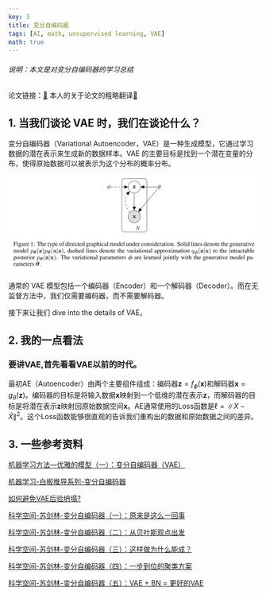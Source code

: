 ```yaml
---
key: 3
title: 变分自编码器
tags: [AI, math, unsupervised learning, VAE]
math: true
---
```


###### 说明：本文是对变分自编码器的学习总结

<!-- more -->

论文链接：[🔗](https://arxiv.org/abs/1312.6114)
本人的关于论文的粗略翻译[🔗]()

## 1. 当我们谈论 VAE 时，我们在谈论什么？

变分自编码器（Variational Autoencoder，VAE）是一种生成模型，它通过学习数据的潜在表示来生成新的数据样本。VAE 的主要目标是找到一个潜在变量的分布，使得原始数据可以被表示为这个分布的概率分布。

![](/assets/images/vae.png)

通常的 VAE 模型包括一个编码器（Encoder）和一个解码器（Decoder）。而在无监督方法中，我们仅需要编码器，而不需要解码器。

接下来让我们 dive into the details of VAE。


## 2. 我的一点看法

### 要讲VAE,首先看看VAE以前的时代。
最初AE（Autoencoder）由两个主要组件组成：编码器$\mathbf{z}=f_{\phi}(\mathbf{x})$和解码器$\mathbf{x}=g_{\theta}(\mathbf{z})$。编码器的目标是将输入数据$\mathbf{x}$映射到一个低维的潜在表示$\mathbf{z}$，而解码器的目标是将潜在表示$\mathbf{z}$映射回原始数据空间$\mathbf{x}$。AE通常使用的Loss函数是$\ell=\|X-\tilde{X}\|^2$。这个Loss函数能够很直观的告诉我们重构出的数据和原始数据之间的差异。

## 3. 一些参考资料

[机器学习方法—优雅的模型（一）：变分自编码器（VAE）](https://zhuanlan.zhihu.com/p/348498294)

[机器学习-白板推导系列-变分自编码器](https://www.bilibili.com/video/BV1aE411o7qd/?p=170)

[如何避免VAE后验坍塌?](https://zhuanlan.zhihu.com/p/389295612)

[科学空间-苏剑林-变分自编码器（一）：原来是这么一回事](https://spaces.ac.cn/archives/5253)

[科学空间-苏剑林-变分自编码器（二）：从贝叶斯观点出发](https://spaces.ac.cn/archives/5343)

[科学空间-苏剑林-变分自编码器（三）：这样做为什么能成？](https://spaces.ac.cn/archives/5383)

[科学空间-苏剑林-变分自编码器（四）：一步到位的聚类方案](https://spaces.ac.cn/archives/5887)

[科学空间-苏剑林-变分自编码器（五）：VAE + BN = 更好的VAE](https://spaces.ac.cn/archives/7381)